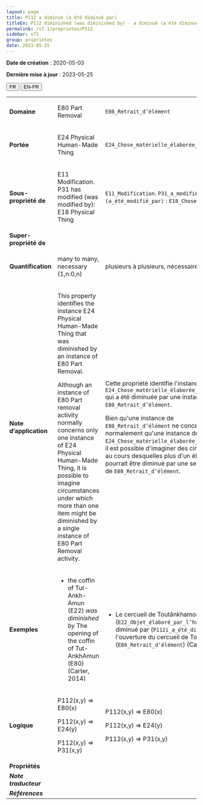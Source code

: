 ```yaml
---
layout: page
title: P112 a diminué (a été diminué par)
titleEn: P112 diminished (was diminished by) - a diminué (a été diminué par)
permalink: /v7.1/proprietes/P112
sidebar: v71
group: proprietes
date: 2023-05-25
---
```


**Date de création** : 2020-05-03

**Dernière mise à jour** : 2023-05-25

<div class="lang-buttons">
 <button id="fr" class="activate">FR</button>
 <button id="en-fr">EN-FR</button>
</div>

<table>
<tbody>
<tr>
<td><strong>Domaine</strong></td>
<td class="en">
<p>E80 Part Removal</p>
</td>
<td>
<p><code class="language-plaintext highlighter-rouge">E80_Retrait_d’élément</code></p>
</td>
</tr>
<tr>
<td><strong>Portée</strong></td>
<td class="en">
<p>E24 Physical Human-Made Thing</p>
</td>
<td>
<p><code class="language-plaintext highlighter-rouge">E24_Chose_matérielle_élaborée_par_l’humain</code></p>
</td>
</tr>
<tr>
<td><strong>Sous-propriété de</strong></td>
<td class="en">
<p>E11 Modification. P31 has modified (was modified by): E18 Physical Thing</p>
</td>
<td>
<p><code class="language-plaintext highlighter-rouge">E11_Modification</code>. <code class="language-plaintext highlighter-rouge">P31_a_modifié (a_été_modifié_par)</code> : <code class="language-plaintext highlighter-rouge">E18_Chose_matérielle</code></p>
</td>
</tr>
<tr>
<td><strong>Super-propriété de</strong></td>
<td class="en">
</td>
<td>
</td>
</tr>
<tr>
<td><strong>Quantification</strong></td>
<td class="en">
<p>many to many, necessary (1,n:0,n) </p>
</td>
<td>
<p>plusieurs à plusieurs, nécessaire (1,n:0,n)</p>
</td>
</tr>
<tr>
<td><strong>Note d’application</strong></td>
<td class="en">
<p>This property identifies the instance E24 Physical Human-Made Thing that was diminished by an instance of E80 Part Removal. </p>
<p>Although an instance of E80 Part removal activity normally concerns only one instance of E24 Physical Human-Made Thing, it is possible to imagine circumstances under which more than one item might be diminished by a single instance of E80 Part Removal activity. </p>
</td>
<td>
<p>Cette propriété identifie l'instance de <code class="language-plaintext highlighter-rouge">E24_Chose_matérielle_élaborée_par_l’humain</code> qui a été diminuée par une instance de <code class="language-plaintext highlighter-rouge">E80_Retrait_d’élément</code>.</p>
<p>Bien qu'une instance de <code class="language-plaintext highlighter-rouge">E80_Retrait_d’élément</code> ne concerne normalement qu'une instance de <code class="language-plaintext highlighter-rouge">E24_Chose_matérielle_élaborée_par_l’humain</code>, il est possible d'imaginer des circonstances au cours desquelles plus d'un élément pourrait être diminué par une seule instance de <code class="language-plaintext highlighter-rouge">E80_Retrait_d’élément</code>. </p>
</td>
</tr>
<tr>
<td><strong>Exemples</strong></td>
<td class="en">
<ul>
<li><p>the coffin of Tut-Ankh-Amun (E22) <em>was diminished by</em> The opening of the coffin of Tut-AnkhAmun (E80) (Carter, 2014)</p>
</li>
</ul>
</td>
<td>
<ul>
<li><p>Le cercueil de Toutânkhamon (<code class="language-plaintext highlighter-rouge">E22_Objet_élaboré_par_l’humain</code>) a été diminué par (<code class="language-plaintext highlighter-rouge">P112i_a_été_diminué_par</code>) l'ouverture du cercueil de Toutânkhamon (<code class="language-plaintext highlighter-rouge">E80_Retrait_d’élément</code>) (Carter, 2014)  </p>
</li>
</ul>
</td>
</tr>
<tr>
<td><strong>Logique</strong></td>
<td class="en">
<p>P112(x,y) ⇒ E80(x) </p>
<p>P112(x,y) ⇒ E24(y) </p>
<p>P112(x,y) ⇒ P31(x,y)</p>
</td>
<td>
<p>P112(x,y) ⇒ E80(x) </p>
<p>P112(x,y) ⇒ E24(y) </p>
<p>P112(x,y) ⇒ P31(x,y)</p>
</td>
</tr>
<tr>
<td><strong>Propriétés</strong></td>
<td class="en">
</td>
<td>
</td>
</tr>
<tr>
<td><strong><em>Note traducteur</em></strong></td>
<td colspan="2">
</td>
</tr>
<tr>
<td><strong><em>Références</em></strong></td>
<td colspan="2">
</td>
</tr>
</tbody>
</table>
